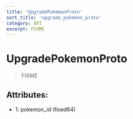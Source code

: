 ```yaml
---
title: 'UpgradePokemonProto'
sort_title: 'upgrade_pokemon_proto'
category: API
excerpt: FIXME
---
```


# UpgradePokemonProto

> FIXME

## Attributes:

- 1: pokemon_id (fixed64)
